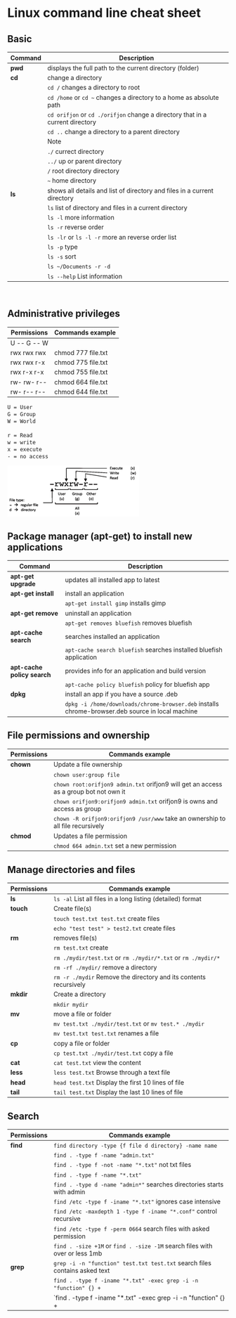 # Linux command line cheat sheet

## Basic

| Command | Description                                                                   |
| ------- | ----------------------------------------------------------------------------- |
| **pwd** | displays the full path to the current directory (folder)                      |
| **cd**  | change a directory                                                            |
|         | `cd /` changes a directory to root                                            |
|         | `cd /home` or `cd ~` changes a directory to a home as absolute path           |
|         | `cd orifjon` or `cd ./orifjon` change a directory that in a current directory |
|         | `cd ..` change a directory to a parent directory                              |
|         | Note                                                                          |
|         | `./` currect directory                                                        |
|         | `../` up or parent directory                                                  |
|         | `/` root directory directory                                                  |
|         | `~` home directory                                                            |
| **ls**  | shows all details and list of directory and files in a current directory      |
|         | `ls` list of directory and files in a current directory                       |
|         | `ls -l` more information                                                      |
|         | `ls -r` reverse order                                                         |
|         | `ls -lr` or `ls -l -r` more an reverse order list                             |
|         | `ls -p` type                                                                  |
|         | `ls -s` sort                                                                  |
|         | `ls ~/Documents -r -d`                                                        |
|         | `ls --help` List information                                                  |

&nbsp;

## Administrative privileges

| Permissions | Commands example   |
| ----------- | ------------------ |
| U -- G -- W |                    |
| rwx rwx rwx | chmod 777 file.txt |
| rwx rwx r-x | chmod 775 file.txt |
| rwx r-x r-x | chmod 755 file.txt |
| rw- rw- r-- | chmod 664 file.txt |
| rw- r-- r-- | chmod 644 file.txt |

    U = User
    G = Group
    W = World

    r = Read
    w = write
    x = execute
    - = no access

![linux permissions chart](images/linux-permissions-chart.png)

## Package manager (apt-get) to install new applications

| Command                     | Description                                                                                      |
| --------------------------- | ------------------------------------------------------------------------------------------------ |
| **apt-get upgrade**         | updates all installed app to latest                                                              |
| **apt-get install**         | install an application                                                                           |
|                             | `apt-get install gimp` installs gimp                                                             |
| **apt-get remove**          | uninstall an application                                                                         |
|                             | `apt-get removes bluefish` removes bluefish                                                      |
| **apt-cache search**        | searches installed an application                                                                |
|                             | `apt-cache search bluefish` searches installed bluefish application                              |
| **apt-cache policy search** | provides info for an application and build version                                               |
|                             | `apt-cache policy bluefish` policy for bluefish app                                              |
| **dpkg**                    | install an app if you have a source .deb                                                         |
|                             | `dpkg -i /home/downloads/chrome-browser.deb` installs chrome-browser.deb source in local machine |

## File permissions and ownership

| Permissions | Commands example                                                                      |
| ----------- | ------------------------------------------------------------------------------------- |
| **chown**   | Update a file ownership                                                               |
|             | `chown user:group file`                                                               |
|             | `chown root:orifjon9 admin.txt` orifjon9 will get an access as a group bot not own it |
|             | `chown orifjon9:orifjon9 admin.txt` orifjon9 is owns and access as group              |
|             | `chown -R orifjon9:orifjon9 /usr/www` take an ownership to all file recursively       |
| **chmod**   | Updates a file permission                                                             |
|             | `chmod 664 admin.txt` set a new permission                                            |

## Manage directories and files

| Permissions | Commands example                                                  |
| ----------- | ----------------------------------------------------------------- |
| **ls**      | `ls -al` List all files in a long listing (detailed) format       |
| **touch**   | Create file(s)                                                    |
|             | `touch test.txt test.txt` create files                            |
|             | `echo "test test" > test2.txt` create files                       |
| **rm**      | removes file(s)                                                   |
|             | `rm test.txt` create                                              |
|             | `rm ./mydir/test.txt` or `rm ./mydir/*.txt` or `rm ./mydir/*`     |
|             | `rm -rf ./mydir/` remove a directory                              |
|             | `rm -r ./mydir` Remove the directory and its contents recursively |
| **mkdir**   | Create a directory                                                |
|             | `mkdir mydir`                                                     |
| **mv**      | move a file or folder                                             |
|             | `mv test.txt ./mydir/test.txt` or `mv test.* ./mydir`             |
|             | `mv test.txt test.txt` renames a file                             |
| **cp**      | copy a file or folder                                             |
|             | `cp test.txt ./mydir/test.txt` copy a file                        |
| **cat**     | `cat test.txt` view the content                                   |
| **less**    | `less test.txt` Browse through a text file                        |
| **head**    | `head test.txt` Display the first 10 lines of file                |
| **tail**    | `tail test.txt` Display the last 10 lines of file                 |

## Search

| Permissions | Commands example                                                                |
| ----------- | ------------------------------------------------------------------------------- |
| **find**    | `find directory -type {f file d directory} -name name`                          |
|             | `find . -type f -name "admin.txt"`                                              |
|             | `find . -type f -not -name "*.txt"` not txt files                               |
|             | `find . -type f -name "*.txt"`                                                  |
|             | `find . -type d -name "admin*"` searches directories starts with admin          |
|             | `find /etc -type f -iname "*.txt"` ignores case intensive                       |
|             | `find /etc -maxdepth 1 -type f -iname "*.conf"` control recursive               |
|             | `find /etc -type f -perm 0664` search files with asked permission               |
|             | `find . -size +1M` or `find . -size -1M` search files with over or less 1mb     |
| **grep**    | `grep -i -n "function" test.txt test.txt` search files contains asked text      |
|             | `find . -type f -iname "*.txt" -exec grep -i -n "function" {} +`                |
|             | `find . -type f -iname "*.txt" -exec grep -i -n "function" {} + | tee result.txt` |
